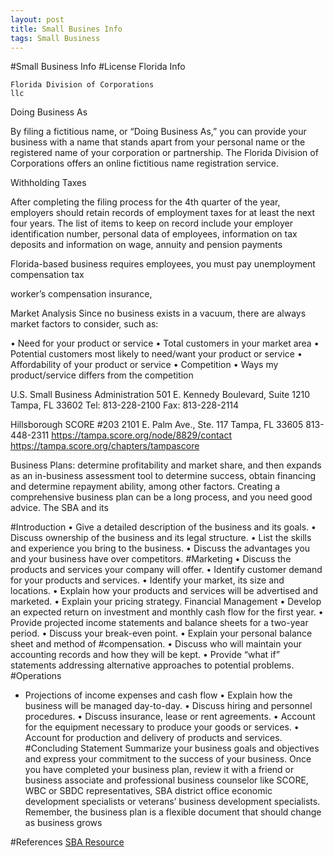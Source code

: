 ```yaml
---
layout: post
title: Small Busines Info
tags: Small Business
---
```

#Small Business Info
#License
	Florida Info
	
	Florida Division of Corporations
	llc
Doing Business As

By filing a fictitious name, or “Doing Business As,” you can provide your business with a name that stands apart from your personal name or the registered name of your corporation or partnership. The Florida Division of Corporations offers an online fictitious name registration service.

Withholding Taxes

After completing the filing process for the 4th quarter of the year, employers should retain records of employment taxes for at least the next four years.  The list of items to keep on record include your employer identification number, personal data of employees, information on tax deposits and information on wage, annuity and pension payments

Florida-based business requires employees, you must pay unemployment compensation tax

 worker’s compensation insurance,

Market Analysis 
Since no business exists in a vacuum, there are always market factors to consider, such as:

• Need for your product or service
• Total customers in your market area
• Potential customers most likely to need/want your product or service 
• Affordability of your product or service 
• Competition 
• Ways my product/service differs from the competition


U.S. Small Business Administration
501 E. Kennedy Boulevard, Suite 1210
Tampa, FL 33602
Tel: 813-228-2100 Fax: 813-228-2114

Hillsborough SCORE #203
2101 E. Palm Ave., Ste. 117
Tampa, FL 33605
813-448-2311
https://tampa.score.org/node/8829/contact
https://tampa.score.org/chapters/tampascore

Business Plans:
 determine
profitability and market share, and
then expands as an in-business
assessment tool to determine success,
obtain financing and determine
repayment ability, among other
factors.
Creating a comprehensive business
plan can be a long process, and you
need good advice. The SBA and its 

#Introduction
• Give a detailed description of the
business and its goals.
• Discuss ownership of the
business and its legal structure.
• List the skills and experience you
bring to the business.
• Discuss the advantages you
and your business have over
competitors.
#Marketing
• Discuss the products and services
your company will offer.
• Identify customer demand for your
products and services.
• Identify your market, its size and
locations.
• Explain how your products and
services will be advertised and
marketed.
• Explain your pricing strategy.
Financial Management
• Develop an expected return on
investment and monthly cash
flow for the first year.
• Provide projected income
statements and balance sheets
for a two-year period.
• Discuss your break-even point.
• Explain your personal
balance sheet and method of
#compensation.
• Discuss who will maintain your
accounting records and how they
will be kept.
• Provide “what if” statements
addressing alternative
approaches to potential
problems.
#Operations
- Projections of income expenses and cash flow
• Explain how the business will be
managed day-to-day.
• Discuss hiring and personnel
procedures.
• Discuss insurance, lease or rent
agreements.
• Account for the equipment
necessary to produce your goods
or services.
• Account for production and
delivery of products and services.
#Concluding Statement
Summarize your business goals
and objectives and express your
commitment to the success of your
business. Once you have completed
your business plan, review it with
a friend or business associate and
professional business counselor
like SCORE, WBC or SBDC
representatives, SBA district office
economic development specialists
or veterans’ business development
specialists.
Remember, the business plan is a
flexible document that should change as business grows


#References
[SBA Resource](https://www.sba.gov/sites/default/files/files/resourceguide_3109.pdf)
